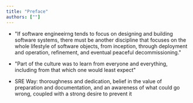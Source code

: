 ```yaml
---
title: "Preface"
authors: [""]
---
```


* "If software engineeirng tends to focus on designing and building software systems, there must be another discipline that focuses on the whole lifestyle of software objects, from inception, through deployment and operation, refinement, and eventual peaceful decommissioning."

* "Part of the culture was to learn from everyone and everything, including from that which one would least expect"

* SRE Way: thoroughness and dedication, belief in the value of preparation and documentation, and an awareness of what could go wrong, coupled with a strong desire to prevent it

